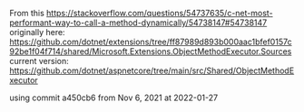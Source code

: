 From this https://stackoverflow.com/questions/54737635/c-net-most-performant-way-to-call-a-method-dynamically/54738147#54738147  
originally here: https://github.com/dotnet/extensions/tree/ff87989d893b000aac1bfef0157c92be1f04f714/shared/Microsoft.Extensions.ObjectMethodExecutor.Sources  
current version: https://github.com/dotnet/aspnetcore/tree/main/src/Shared/ObjectMethodExecutor

using commit a450cb6 from Nov 6, 2021 at 2022-01-27
